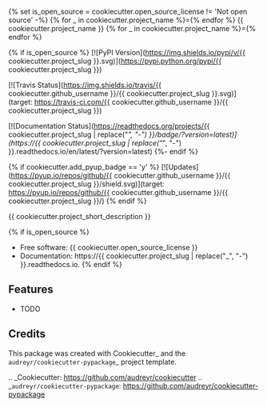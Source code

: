 {% set is_open_source = cookiecutter.open_source_license != 'Not open source' -%}
{% for _ in cookiecutter.project_name %}={% endfor %}
{{ cookiecutter.project_name }}
{% for _ in cookiecutter.project_name %}={% endfor %}

{% if is_open_source %}
[![PyPI Version](https://img.shields.io/pypi/v/{{ cookiecutter.project_slug }}.svg)](https://pypi.python.org/pypi/{{ cookiecutter.project_slug }})

[![Travis Status](https://img.shields.io/travis/{{ cookiecutter.github_username }}/{{ cookiecutter.project_slug }}.svg)](target: https://travis-ci.com/{{ cookiecutter.github_username }}/{{ cookiecutter.project_slug }})

[![Documentation Status](https://readthedocs.org/projects/{{ cookiecutter.project_slug | replace("_", "-") }}/badge/?version=latest)](https://{{ cookiecutter.project_slug | replace("_", "-") }}.readthedocs.io/en/latest/?version=latest)
{%- endif %}

{% if cookiecutter.add_pyup_badge == 'y' %}
[![Updates](https://pyup.io/repos/github/{{ cookiecutter.github_username }}/{{ cookiecutter.project_slug }}/shield.svg)](target: https://pyup.io/repos/github/{{ cookiecutter.github_username }}/{{ cookiecutter.project_slug }}/)
{% endif %}


{{ cookiecutter.project_short_description }}

{% if is_open_source %}
* Free software: {{ cookiecutter.open_source_license }}
* Documentation: https://{{ cookiecutter.project_slug | replace("_", "-") }}.readthedocs.io.
{% endif %}

Features
--------

* TODO

Credits
-------

This package was created with Cookiecutter_ and the `audreyr/cookiecutter-pypackage`_ project template.

.. _Cookiecutter: https://github.com/audreyr/cookiecutter
.. _`audreyr/cookiecutter-pypackage`: https://github.com/audreyr/cookiecutter-pypackage
